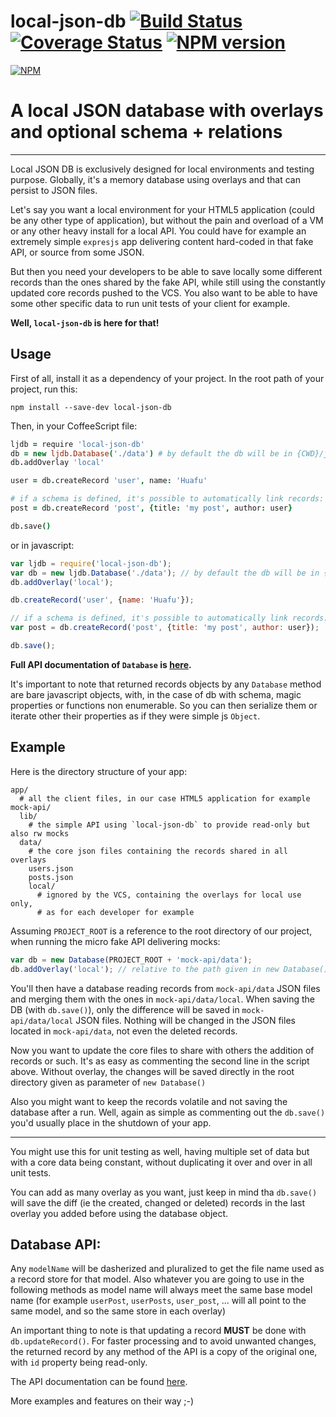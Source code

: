 local-json-db [![Build Status](https://travis-ci.org/huafu/local-json-db.svg?branch=master)](https://travis-ci.org/huafu/local-json-db) [![Coverage Status](https://coveralls.io/repos/huafu/local-json-db/badge.png?branch=master)](https://coveralls.io/r/huafu/local-json-db?branch=master) [![NPM version](https://badge.fury.io/js/local-json-db.png)](http://badge.fury.io/js/local-json-db)
=============

[![NPM](https://nodei.co/npm/local-json-db.png?downloads=true&stars=true)](https://nodei.co/npm/local-json-db/)

# A local JSON database with overlays and optional schema + relations

---

Local JSON DB is exclusively designed for local environments and testing purpose. Globally, it's a
memory database using overlays and that can persist to JSON files.

Let's say you want a local environment for your HTML5 application (could be any other type of
application), but without the pain and overload of a VM or any other heavy install for a local API.
You could have for example an extremely simple `expresjs` app delivering content hard-coded in that
fake API, or source from some JSON.

But then you need your developers to be able to save locally some different records than the ones
shared by the fake API, while still using the constantly updated core records pushed to the VCS.
You also want to be able to have some other specific data to run unit tests of your client for example.

**Well, `local-json-db` is here for that!**

## Usage

First of all, install it as a dependency of your project. In the root path of your project, run this:

```
npm install --save-dev local-json-db
```

Then, in your CoffeeScript file:

```coffee
ljdb = require 'local-json-db'
db = new ljdb.Database('./data') # by default the db will be in {CWD}/json.db/
db.addOverlay 'local'

user = db.createRecord 'user', name: 'Huafu'

# if a schema is defined, it's possible to automatically link records:
post = db.createRecord 'post', {title: 'my post', author: user}

db.save()
```

or in javascript:

```js
var ljdb = require('local-json-db');
var db = new ljdb.Database('./data'); // by default the db will be in {CWD}/json.db/
db.addOverlay('local');

db.createRecord('user', {name: 'Huafu'});

// if a schema is defined, it's possible to automatically link records:
var post = db.createRecord('post', {title: 'my post', author: user});

db.save();
```

**Full API documentation of `Database` is [here](http://huafu.github.io/local-json-db/classes/Database.html).**

It's important to note that returned records objects by any `Database` method are bare javascript objects,
with, in the case of db with schema, magic properties or functions non enumerable. So you can then
serialize them or iterate other their properties as if they were simple js `Object`.


## Example

Here is the directory structure of your app:
```
app/
  # all the client files, in our case HTML5 application for example
mock-api/
  lib/
    # the simple API using `local-json-db` to provide read-only but also rw mocks
  data/
    # the core json files containing the records shared in all overlays
    users.json
    posts.json
    local/
      # ignored by the VCS, containing the overlays for local use only,
      # as for each developer for example
```

Assuming `PROJECT_ROOT` is a reference to the root directory of our project, when running the micro
fake API delivering mocks:

```js
var db = new Database(PROJECT_ROOT + 'mock-api/data');
db.addOverlay('local'); // relative to the path given in new Database()
```

You'll then have a database reading records from `mock-api/data` JSON files and merging them with
the ones in `mock-api/data/local`. When saving the DB (with `db.save()`), only the difference
will be saved in `mock-api/data/local` JSON files. Nothing will be changed in the JSON files
located in `mock-api/data`, not even the deleted records.

Now you want to update the core files to share with others the addition of records or such. It's
as easy as commenting the second line in the script above. Without overlay, the changes will be
saved directly in the root directory given as parameter of `new Database()`

Also you might want to keep the records volatile and not saving the database after a run. Well,
again as simple as commenting out the `db.save()` you'd usually place in the shutdown of your app.
    
---

You might use this for unit testing as well, having multiple set of data but with a core data being
constant, without duplicating it over and over in all unit tests.

You can add as many overlay as you want, just keep in mind tha `db.save()` will save the diff (ie the
created, changed or deleted) records in the last overlay you added before using the database object.


## Database API:

Any `modelName` will be dasherized and pluralized to get the file name used as a record store for
that model. Also whatever you are going to use in the following methods as model name will always
meet the same base model name (for example `userPost`, `userPosts`, `user_post`, ... will all point
to the same model, and so the same store in each overlay)

An important thing to note is that updating a record **MUST** be done with `db.updateRecord()`. For
faster processing and to avoid unwanted changes, the returned record by any method of the API is a
copy of the original one, with `id` property being read-only.


The API documentation can be found [here](http://huafu.github.io/local-json-db/classes/Database.html).

More examples and features on their way ;-)
